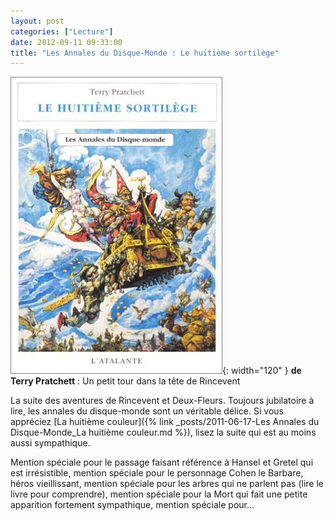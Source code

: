 ```yaml
---
layout: post
categories: ["Lecture"]
date: 2012-09-11 09:33:00
title: "Les Annales du Disque-Monde : Le huitième sortilège"
---
```


![couverture](/assets/images/couv_lecture/huitieme-sortilege.webp){: width="120" } **de Terry Pratchett** : Un petit tour dans la tête de Rincevent

La suite des aventures de Rincevent et Deux-Fleurs. Toujours jubilatoire
à lire, les annales du disque-monde sont un véritable délice. Si vous appréciez
[La huitième couleur]({% link _posts/2011-06-17-Les Annales du Disque-Monde_La huitième couleur.md %}),
lisez la suite qui est au moins aussi sympathique.

Mention spéciale pour le passage faisant référence à Hansel et Gretel
qui est irrésistible, mention spéciale pour le personnage Cohen le
Barbare, héros vieillissant, mention spéciale pour les arbres qui ne
parlent pas (lire le livre pour comprendre), mention spéciale pour la
Mort qui fait une petite apparition fortement sympathique, mention
spéciale pour…


